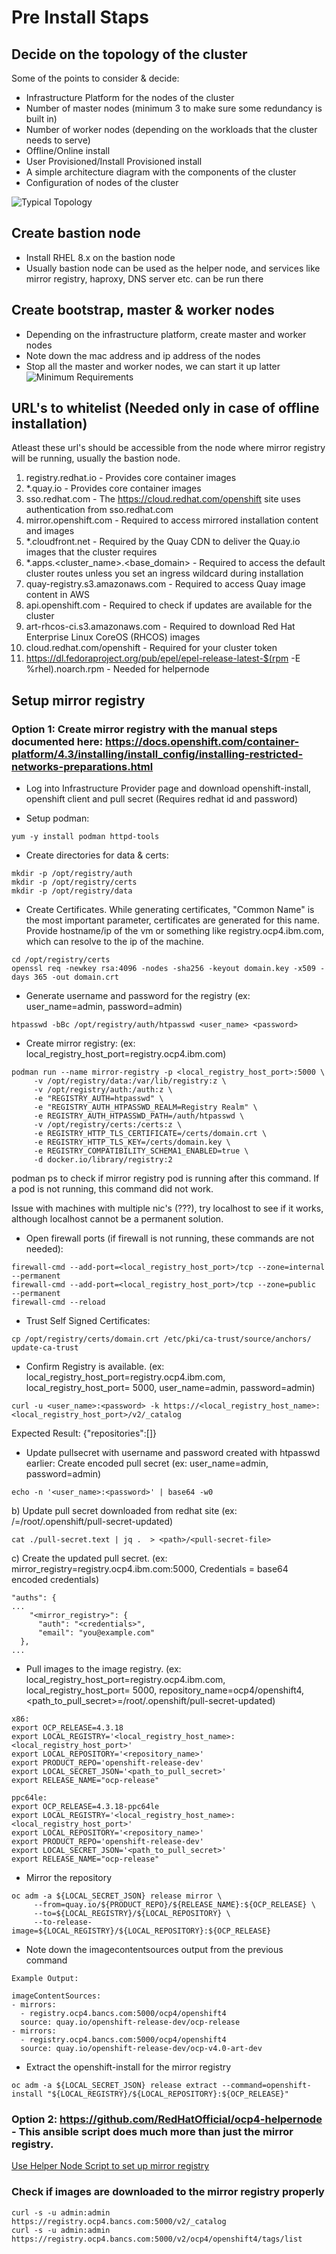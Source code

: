 # Pre Install Staps

## Decide on the topology of the cluster
Some of the points to consider & decide:
- Infrastructure Platform for the nodes of the cluster
- Number of master nodes (minimum 3 to make sure some redundancy is built in)
- Number of worker nodes (depending on the workloads that the cluster needs to serve)
- Offline/Online install
- User Provisioned/Install Provisioned install
- A simple architecture diagram with the components of the cluster
- Configuration of nodes of the cluster

![Typical Topology](https://user-images.githubusercontent.com/13202504/90333130-b6288a80-dfe0-11ea-809a-dc264fe5301a.png)

## Create bastion node
- Install RHEL 8.x on the bastion node
- Usually bastion node can be used as the helper node, and services like mirror registry,
haproxy, DNS server etc. can be run there

## Create bootstrap, master & worker nodes
- Depending on the infrastructure platform, create master and worker nodes
- Note down the mac address and ip address of the nodes
- Stop all the master and worker nodes, we can start it up latter
![Minimum Requirements](https://user-images.githubusercontent.com/13202504/90332160-54642280-dfd8-11ea-91a8-929c1c0d42c2.png)

## URL's to whitelist (Needed only in case of offline installation)

Atleast these url's should be accessible from the node where mirror registry will be running,
usually the bastion node.

1) registry.redhat.io - Provides core container images
2) *.quay.io - Provides core container images
3) sso.redhat.com - The https://cloud.redhat.com/openshift site uses authentication from sso.redhat.com
4) mirror.openshift.com - Required to access mirrored installation content and images
5) *.cloudfront.net - Required by the Quay CDN to deliver the Quay.io images that the cluster requires
6) *.apps.<cluster_name>.<base_domain> - Required to access the default cluster routes unless you set an ingress wildcard during installation
7) quay-registry.s3.amazonaws.com - Required to access Quay image content in AWS
8) api.openshift.com - Required to check if updates are available for the cluster
9) art-rhcos-ci.s3.amazonaws.com - Required to download Red Hat Enterprise Linux CoreOS (RHCOS) images
10) cloud.redhat.com/openshift - Required for your cluster token
11) https://dl.fedoraproject.org/pub/epel/epel-release-latest-$(rpm -E %rhel).noarch.rpm - Needed for helpernode

## Setup mirror registry

### Option 1: Create mirror registry with the manual steps documented here: https://docs.openshift.com/container-platform/4.3/installing/install_config/installing-restricted-networks-preparations.html

- Log into Infrastructure Provider page and download openshift-install, openshift client and pull secret
(Requires redhat id and password)

- Setup podman: 
```
yum -y install podman httpd-tools
```

- Create directories for data & certs: 
```
mkdir -p /opt/registry/auth
mkdir -p /opt/registry/certs
mkdir -p /opt/registry/data
```

- Create Certificates. While generating certificates, "Common Name" is the most important parameter, certificates are generated for this name. Provide hostname/ip of the vm or something like registry.ocp4.ibm.com, which can resolve to the ip of the machine.
```
cd /opt/registry/certs
openssl req -newkey rsa:4096 -nodes -sha256 -keyout domain.key -x509 -days 365 -out domain.crt
```

- Generate username and password for the registry (ex: user_name=admin, password=admin)
```
htpasswd -bBc /opt/registry/auth/htpasswd <user_name> <password> 
```

- Create mirror registry: (ex: local_registry_host_port=registry.ocp4.ibm.com)
```
podman run --name mirror-registry -p <local_registry_host_port>:5000 \ 
     -v /opt/registry/data:/var/lib/registry:z \
     -v /opt/registry/auth:/auth:z \
     -e "REGISTRY_AUTH=htpasswd" \
     -e "REGISTRY_AUTH_HTPASSWD_REALM=Registry Realm" \
     -e REGISTRY_AUTH_HTPASSWD_PATH=/auth/htpasswd \
     -v /opt/registry/certs:/certs:z \
     -e REGISTRY_HTTP_TLS_CERTIFICATE=/certs/domain.crt \
     -e REGISTRY_HTTP_TLS_KEY=/certs/domain.key \
     -e REGISTRY_COMPATIBILITY_SCHEMA1_ENABLED=true \
     -d docker.io/library/registry:2
```

podman ps to check if mirror registry pod is running after this command. If a pod is not running,
this command did not work.

Issue with machines with multiple nic's (???), try localhost to see if it works, although localhost
cannot be a permanent solution.

- Open firewall ports (if firewall is not running, these commands are not needed):
```
firewall-cmd --add-port=<local_registry_host_port>/tcp --zone=internal --permanent 
firewall-cmd --add-port=<local_registry_host_port>/tcp --zone=public   --permanent 
firewall-cmd --reload
```

- Trust Self Signed Certificates:
```
cp /opt/registry/certs/domain.crt /etc/pki/ca-trust/source/anchors/
update-ca-trust
```

- Confirm Registry is available. (ex: local_registry_host_port=registry.ocp4.ibm.com, local_registry_host_port= 5000, user_name=admin, password=admin)
```
curl -u <user_name>:<password> -k https://<local_registry_host_name>:<local_registry_host_port>/v2/_catalog 
```
Expected Result: {"repositories":[]}

- Update pullsecret with username and password created with htpasswd earlier:
Create encoded pull secret (ex: user_name=admin, password=admin)
```
echo -n '<user_name>:<password>' | base64 -w0
```

b) Update pull secret downloaded from redhat site  (ex: <path>/<pull-secret-file>=/root/.openshift/pull-secret-updated)
```
cat ./pull-secret.text | jq .  > <path>/<pull-secret-file>
```

c) Create the updated pull secret. (ex: mirror_registry=registry.ocp4.ibm.com:5000, Credentials = base64 encoded credentials)
```
"auths": {
...
    "<mirror_registry>": { 
      "auth": "<credentials>", 
      "email": "you@example.com"
  },
...
```

- Pull images to the image registry. (ex: local_registry_host_port=registry.ocp4.ibm.com, local_registry_host_port= 5000, repository_name=ocp4/openshift4, <path_to_pull_secret>=/root/.openshift/pull-secret-updated)
```
x86:
export OCP_RELEASE=4.3.18 
export LOCAL_REGISTRY='<local_registry_host_name>:<local_registry_host_port>' 
export LOCAL_REPOSITORY='<repository_name>' 
export PRODUCT_REPO='openshift-release-dev' 
export LOCAL_SECRET_JSON='<path_to_pull_secret>' 
export RELEASE_NAME="ocp-release" 

ppc64le:
export OCP_RELEASE=4.3.18-ppc64le
export LOCAL_REGISTRY='<local_registry_host_name>:<local_registry_host_port>' 
export LOCAL_REPOSITORY='<repository_name>' 
export PRODUCT_REPO='openshift-release-dev' 
export LOCAL_SECRET_JSON='<path_to_pull_secret>' 
export RELEASE_NAME="ocp-release" 
```

- Mirror the repository
```
oc adm -a ${LOCAL_SECRET_JSON} release mirror \
     --from=quay.io/${PRODUCT_REPO}/${RELEASE_NAME}:${OCP_RELEASE} \
     --to=${LOCAL_REGISTRY}/${LOCAL_REPOSITORY} \
     --to-release-image=${LOCAL_REGISTRY}/${LOCAL_REPOSITORY}:${OCP_RELEASE}
```

- Note down the imagecontentsources output from the previous command
```
Example Output:

imageContentSources:
- mirrors:
  - registry.ocp4.bancs.com:5000/ocp4/openshift4
  source: quay.io/openshift-release-dev/ocp-release
- mirrors:
  - registry.ocp4.bancs.com:5000/ocp4/openshift4
  source: quay.io/openshift-release-dev/ocp-v4.0-art-dev
```

- Extract the openshift-install for the mirror registry
```
oc adm -a ${LOCAL_SECRET_JSON} release extract --command=openshift-install "${LOCAL_REGISTRY}/${LOCAL_REPOSITORY}:${OCP_RELEASE}"
```

### Option 2: https://github.com/RedHatOfficial/ocp4-helpernode - This ansible script does much more than just the mirror registry. 
[Use Helper Node Script to set up mirror registry](https://github.com/abalasu1/Openshift/blob/master/4.x/installation/Helper-Node.md#to-setup-local-registry)

### Check if images are downloaded to the mirror registry properly
```
curl -s -u admin:admin https://registry.ocp4.bancs.com:5000/v2/_catalog
curl -s -u admin:admin https://registry.ocp4.bancs.com:5000/v2/ocp4/openshift4/tags/list
```